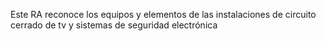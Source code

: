 Este RA reconoce los equipos y elementos de las instalaciones de circuito cerrado de tv y sistemas de seguridad electrónica
